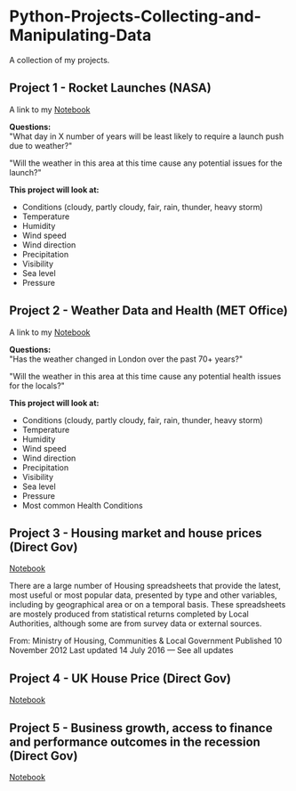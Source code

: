 # Python-Projects-Collecting-and-Manipulating-Data 
A collection of my projects.

## Project 1 - Rocket Launches (NASA)
A link to my [Notebook](https://github.com/natnew/Python-Projects-Collecting-and-Manipulating-Data/blob/main/Collecting_and_Manipulating_For_Rocket_Launches_Data.ipynb) <br>

**Questions:** <br>
"What day in X number of years will be least likely to require a launch push due to weather?" <br>

"Will the weather in this area at this time cause any potential issues for the launch?"<br>

**This project will look at:**

* Conditions (cloudy, partly cloudy, fair, rain, thunder, heavy storm)
* Temperature
* Humidity
* Wind speed
* Wind direction
* Precipitation
* Visibility
* Sea level
* Pressure

## Project 2 - Weather Data and Health (MET Office)
A link to my [Notebook](https://github.com/natnew/Python-Projects-Collecting-and-Manipulating-Data/blob/main/Collecting_and_Manipulating_For_Weather_in_London.ipynb)

**Questions:** <br>
"Has the weather changed in London over the past 70+ years?" <br>

"Will the weather in this area at this time cause any potential health issues for the locals?" <br>

**This project will look at:**

* Conditions (cloudy, partly cloudy, fair, rain, thunder, heavy storm)
* Temperature
* Humidity
* Wind speed
* Wind direction
* Precipitation
* Visibility
* Sea level
* Pressure
* Most common Health Conditions

## Project 3 - Housing market and house prices (Direct Gov)
[Notebook]()

There are a large number of Housing spreadsheets that provide the latest, most useful or most popular data, presented by type and other variables, including by geographical area or on a temporal basis. These spreadsheets are mostely produced from statistical returns completed by Local Authorities, although some are from survey data or external sources.<br>

From:
Ministry of Housing, Communities & Local Government
Published
10 November 2012
Last updated
14 July 2016 — See all updates

## Project 4 - UK House Price (Direct Gov)
[Notebook](https://github.com/natnew/Python-Projects-Collecting-and-Manipulating-Data/blob/main/Collecting_and_Manipulating_ForUK_House_Price_Index_summary.ipynb)

## Project 5 - Business growth, access to finance and performance outcomes in the recession (Direct Gov)
[Notebook]()
